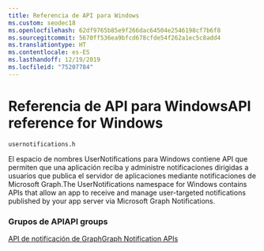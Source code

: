 ```yaml
---
title: Referencia de API para Windows
ms.custom: seodec18
ms.openlocfilehash: 62df9765b85e9f266dac64504e2546198cf7b6f8
ms.sourcegitcommit: 5670ff536ea9bfcd678cfde54f262a1ec5c8add4
ms.translationtype: HT
ms.contentlocale: es-ES
ms.lasthandoff: 12/19/2019
ms.locfileid: "75207784"
---
```

# <a name="api-reference-for-windows"></a><span data-ttu-id="e0c06-102">Referencia de API para Windows</span><span class="sxs-lookup"><span data-stu-id="e0c06-102">API reference for Windows</span></span>
```
usernotifications.h
```
<span data-ttu-id="e0c06-103">El espacio de nombres UserNotifications para Windows contiene API que permiten que una aplicación reciba y administre notificaciones dirigidas a usuarios que publica el servidor de aplicaciones mediante notificaciones de Microsoft Graph.</span><span class="sxs-lookup"><span data-stu-id="e0c06-103">The UserNotifications namespace for Windows contains APIs that allow an app to receive and manage user-targeted notifications published by your app server via Microsoft Graph Notifications.</span></span> 

### <a name="api-groups"></a><span data-ttu-id="e0c06-104">Grupos de API</span><span class="sxs-lookup"><span data-stu-id="e0c06-104">API groups</span></span>

[<span data-ttu-id="e0c06-105">API de notificación de Graph</span><span class="sxs-lookup"><span data-stu-id="e0c06-105">Graph Notification APIs</span></span>](usernotifications/index.md)


